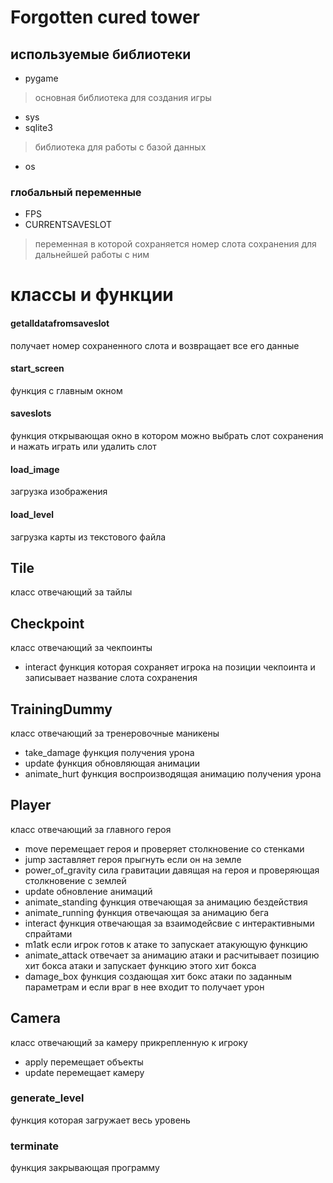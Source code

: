 # Forgotten cured tower

## используемые библиотеки
* pygame
> основная библиотека для создания игры
* sys
* sqlite3
> библиотека для работы с базой данных
* os


### глобальный переменные
* FPS
* CURRENTSAVESLOT
> переменная в которой сохраняется номер слота сохранения для дальнейшей работы с ним


# классы и функции

#### getalldatafromsaveslot
получает номер сохраненного слота и возвращает все его данные

#### start_screen
функция с главным окном

#### saveslots
функция открывающая окно в котором можно выбрать слот сохранения и нажать играть или удалить слот

#### load_image
загрузка изображения

#### load_level
загрузка карты из текстового файла

## Tile
класс отвечающий за тайлы

## Checkpoint
класс отвечающий за чекпоинты

* interact
функция которая сохраняет игрока на позиции чекпоинта и записывает название слота сохранения

## TrainingDummy
класс отвечающий за тренеровочные маникены

* take_damage
функция получения урона
* update
функция обновляющая анимации
* animate_hurt
функция воспроизводящая анимацию получения урона

## Player
класс отвечающий за главного героя

* move
перемещает героя и проверяет столкновение со стенками
* jump
заставляет героя прыгнуть если он на земле
* power_of_gravity
сила гравитации давящая на героя и проверяющая столкновение с землей
* update
обновление анимаций
* animate_standing
функция отвечающая за анимацию бездействия
* animate_running
функция отвечающая за анимацию бега
* interact
функция отвечающая за взаимодейсвие с интерактивными спрайтами
* m1atk
если игрок готов к атаке то запускает атакующую функцию
* animate_attack
отвечает за анимацию атаки и расчитывает позицию хит бокса атаки и запускает функцию этого хит бокса
* damage_box
функция создающая хит бокс атаки по заданным параметрам и если враг в нее входит то получает урон


## Camera
класс отвечающий за камеру прикрепленную к игроку

* apply
перемещает объекты
* update
перемещает камеру


### generate_level
функция которая загружает весь уровень

### terminate
функция закрывающая программу






